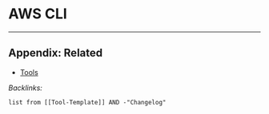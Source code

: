 # AWS CLI

---

## Appendix: Related

* [Tools](../../../Tools.md)

*Backlinks:*

````dataview
list from [[Tool-Template]] AND -"Changelog"
````
